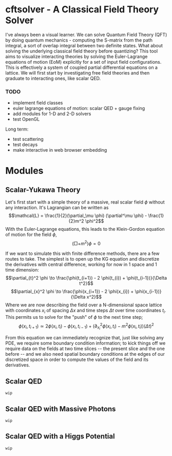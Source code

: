 # cftsolver - A Classical Field Theory Solver

I've always been a visual learner. 
We can solve Quantum Field Theory (QFT) by doing quantum mechanics - computing the S-matrix from the path integral, a sort of overlap integral between two definite states.
What about solving the underlying classical field theory before quantizing? This tool aims to visualize interacting theories by solving the Euler-Lagrange equations of motion (EoM) explicitly for a set of input field configurations. This is effectively a system of coupled partial differential equations on a lattice. We will first start by investigating free field theories and then graduate to interacting ones, like scalar QED.

### TODO
* implement field classes
* euler lagrange equations of motion: scalar QED + gauge fixing
* add modules for 1-D and 2-D solvers
* test OpenGL

Long term:
* test scattering
* test decays
* make interactive in web browser embedding


# Modules

## Scalar-Yukawa Theory
Let's first start with a simple theory of a massive, real scalar field $\phi$
without any interaction. It's Lagrangian can be written as
$$\mathcal{L} = \frac{1}{2}(\partial_\mu \phi) (\partial^\mu \phi) - \frac{1}{2}m^2 \phi^2$$
With the Euler-Lagrange equations, this leads to the Klein-Gordon equation
of motion for the field $\phi$,
$$(\Box + m^2) \phi = 0$$

If we want to simulate this with finite difference methods, there are a few
routes to take. The simplest is to open up the KG equation and discretize
the derivatives with central difference, working for now in 1 space and 1 time
dimension:
$$\partial_{t}^2 \phi \to \frac{\phi(t_{i+1}) - 2 \phi(t_{i}) + \phi(t_{i-1})}{\Delta t^2}$$
$$\partial_{x}^2 \phi \to \frac{\phi(x_{i+1}) - 2 \phi(x_{i}) + \phi(x_{i-1})}{\Delta x^2}$$
Where we are now describing the field over a N-dimensional space lattice with
coordinates $x_{i}$ of spacing $\Delta x$ and time steps $\Delta t$ over time
coordinates $t_{i}$. This permits us to solve for the "push" of $\phi$
to the next time step;
$$\phi(x_{i},t_{i+1}) \simeq 2 \phi(x_{i},t_{i}) - \phi(x_{i},t_{i-1}) + (\partial^2_{x_{i}}\phi(x_{i},t_{i}) - m^2\phi(x_{i},t_{i})) (\Delta t)^2$$

From this equation we can immediately recognize that, just like solving any
PDE, we require some boundary condition information; to kick things off we
require data on the fields at two time slices -- the present slice and the
one before -- and we also need spatial boundary conditions at the edges of our
discretized space in order to compute the values of the field and its derivatives.

## Scalar QED
```wip```

## Scalar QED with Massive Photons
```wip```

## Scalar QED with a Higgs Potential
```wip```
